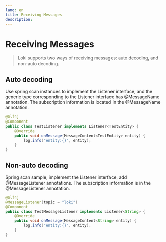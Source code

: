 ```yaml
---
lang: en
title: Receiving Messages
description: 
---
```

# Receiving Messages
> Loki supports two ways of receiving messages: auto decoding, and non-auto decoding.

## Auto decoding
Use spring scan instances to implement the Listener interface, and the generic type corresponding to the Listener interface has @MessageName annotation. The subscription information is located in the @MessageName annotation.

```java
@Slf4j
@Component
public class TestListener implements Listener<TestEntity> {
    @Override
    public void onMessage(MessageContent<TestEntity> entity) {
        log.info("entity:{}", entity);
    }
}
```

## Non-auto decoding
Spring scan sample, implement the Listener interface, add @MessageListener annotations. The subscription information is in the @MessageListener annotation.
```java
@Slf4j
@MessageListener(topic = "loki")
@Component
public class TestMessageListener implements Listener<String> {
    @Override
    public void onMessage(MessageContent<String> entity) {
        log.info("entity:{}", entity);
    }
}
```
